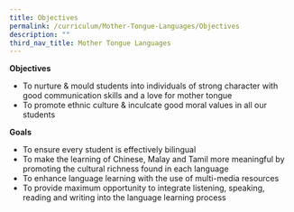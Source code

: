 ```yaml
---
title: Objectives
permalink: /curriculum/Mother-Tongue-Languages/Objectives
description: ""
third_nav_title: Mother Tongue Languages
---
```

**Objectives**

*   To nurture & mould students into individuals of strong character with good communication skills and a love for mother tongue
*   To promote ethnic culture & inculcate good moral values in all our students

  

**Goals**

*   To ensure every student is effectively bilingual
*   To make the learning of Chinese, Malay and Tamil more meaningful by promoting the cultural richness found in each language
*   To enhance language learning with the use of multi-media resources
*   To provide maximum opportunity to integrate listening, speaking, reading and writing into the language learning process